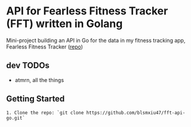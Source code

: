 # API for Fearless Fitness Tracker (FFT) written in Golang

Mini-project building an API in Go for the data in my fitness tracking app, Fearless Fitness Tracker ([repo](https://github.com/blsmxiu47/fearless-fitness-tracker))

## dev TODOs

* atmrn, all the things

## Getting Started

```
1. Clone the repo: `git clone https://github.com/blsmxiu47/fft-api-go.git`
```

